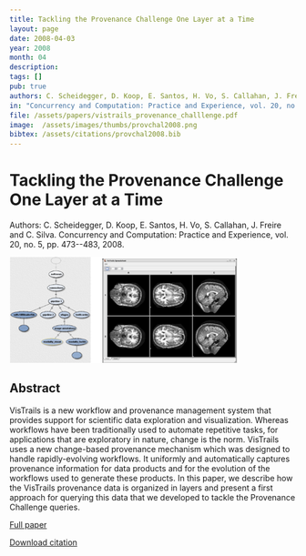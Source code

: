 ```yaml
---
title: Tackling the Provenance Challenge One Layer at a Time
layout: page
date: 2008-04-03
year: 2008
month: 04
description:
tags: []
pub: true
authors: C. Scheidegger, D. Koop, E. Santos, H. Vo, S. Callahan, J. Freire and C. Silva
in: "Concurrency and Computation: Practice and Experience, vol. 20, no. 5, pp. 473--483"
file: /assets/papers/vistrails_provenance_challlenge.pdf
image:  /assets/images/thumbs/provchal2008.png
bibtex: /assets/citations/provchal2008.bib
---
```


# Tackling the Provenance Challenge One Layer at a Time

Authors: C. Scheidegger, D. Koop, E. Santos, H. Vo, S. Callahan, J. Freire and C. Silva. Concurrency and Computation: Practice and Experience, vol. 20, no. 5, pp. 473--483, 2008.

<img src="/assets/images/thumbs/provchal2008.png" style="width: 400px;" />

## Abstract

VisTrails is a new workflow and provenance management system that
provides support for scientific data exploration and
visualization. Whereas workflows have been traditionally used to
automate repetitive tasks, for applications that are exploratory in
nature, change is the norm. VisTrails uses a new change-based
provenance mechanism which was designed to handle rapidly-evolving
workflows. It uniformly and automatically captures provenance
information for data products and for the evolution of the workflows
used to generate these products. In this paper, we describe how the
VisTrails provenance data is organized in layers and present a first
approach for querying this data that we developed to tackle the
Provenance Challenge queries.

[Full paper](/assets/papers/vistrails_provenance_challlenge.pdf)

[Download citation](/assets/citations/provchal2008.bib)